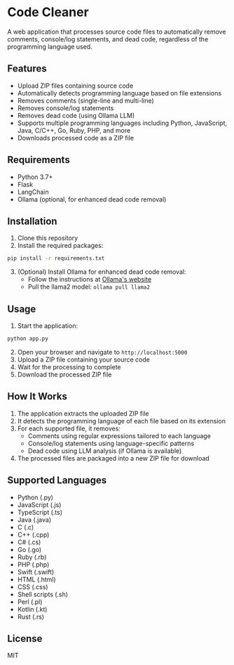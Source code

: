 # Code Cleaner

A web application that processes source code files to automatically remove comments, console/log statements, and dead code, regardless of the programming language used.

## Features

- Upload ZIP files containing source code
- Automatically detects programming language based on file extensions
- Removes comments (single-line and multi-line)
- Removes console/log statements
- Removes dead code (using Ollama LLM)
- Supports multiple programming languages including Python, JavaScript, Java, C/C++, Go, Ruby, PHP, and more
- Downloads processed code as a ZIP file

## Requirements

- Python 3.7+
- Flask
- LangChain
- Ollama (optional, for enhanced dead code removal)

## Installation

1. Clone this repository
2. Install the required packages:

```bash
pip install -r requirements.txt
```

3. (Optional) Install Ollama for enhanced dead code removal:
   - Follow the instructions at [Ollama's website](https://ollama.ai/)
   - Pull the llama2 model: `ollama pull llama2`

## Usage

1. Start the application:

```bash
python app.py
```

2. Open your browser and navigate to `http://localhost:5000`
3. Upload a ZIP file containing your source code
4. Wait for the processing to complete
5. Download the processed ZIP file

## How It Works

1. The application extracts the uploaded ZIP file
2. It detects the programming language of each file based on its extension
3. For each supported file, it removes:
   - Comments using regular expressions tailored to each language
   - Console/log statements using language-specific patterns
   - Dead code using LLM analysis (if Ollama is available)
4. The processed files are packaged into a new ZIP file for download

## Supported Languages

- Python (.py)
- JavaScript (.js)
- TypeScript (.ts)
- Java (.java)
- C (.c)
- C++ (.cpp)
- C# (.cs)
- Go (.go)
- Ruby (.rb)
- PHP (.php)
- Swift (.swift)
- HTML (.html)
- CSS (.css)
- Shell scripts (.sh)
- Perl (.pl)
- Kotlin (.kt)
- Rust (.rs)

## License

MIT